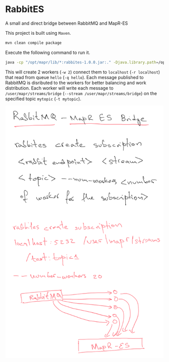 # RabbitES
A small and direct bridge between RabbitMQ and MapR-ES

This project is built using `Maven`. 

```bash
mvn clean compile package
```

Execute the following command to run it.

```bash
java -cp "/opt/mapr/lib/*:rabbites-1.0.0.jar:." -Djava.library.path=/opt/mapr/lib com.github.anicolaspp.rabbites.App -r localhost -w 2 -q hello --stream /user/mapr/streams/bridge -t mytopic
```

This will create 2 workers (`-w 2`) connect them to `localhost` (`-r localhost`) that read from queue `hello` (`-q hello`). Each message published to RabbitMQ is disributed to the workers for better balancing and work distribution. Each worker will write each message to `/user/mapr/streams/bridge` (`--stream /user/mapr/streams/bridge`) on the specified topic `mytopic` (`-t mytopic`).

![](./IMG_1042.PNG)

